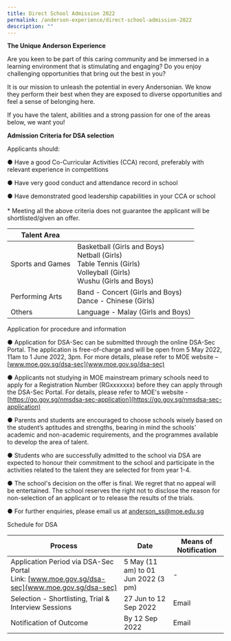 ```yaml
---
title: Direct School Admission 2022
permalink: /anderson-experience/direct-school-admission-2022
description: ""
---
```

**The Unique Anderson Experience**

Are you keen to be part of this caring community and be immersed in a learning environment that is stimulating and engaging? Do you enjoy challenging opportunities that bring out the best in you?

It is our mission to unleash the potential in every Andersonian. We know they perform their best when they are exposed to diverse opportunities and feel a sense of belonging here.


If you have the talent, abilities and a strong passion for one of the areas below, we want you!




**Admission Criteria for DSA selection**

Applicants should:

●       Have a good Co-Curricular Activities (CCA) record, preferably with relevant experience  in competitions

●       Have very good conduct and attendance record in school

●       Have demonstrated good leadership capabilities in your CCA or school
<br><br>* Meeting all the above criteria does not guarantee the applicant will be shortlisted/given an offer.



| Talent Area| |
| -------- | -------- | 
| Sports and Games |    Basketball (Girls and Boys)<br>Netball (Girls)<br>Table Tennis (Girls)<br>Volleyball (Girls)<br>Wushu (Girls and Boys) |
|Performing Arts| Band - Concert (Girls and Boys) <br>Dance - Chinese (Girls) |
|Others| Language - Malay (Girls and Boys) |

Application for procedure and information

●  Application for DSA-Sec can be submitted through the online DSA-Sec Portal. The application is free-of-charge and will be open from 5 May 2022, 11am to 1 June 2022, 3pm. For more details, please refer to MOE website – [www.moe.gov.sg/dsa-sec](www.moe.gov.sg/dsa-sec)

 

●    Applicants not studying in MOE mainstream primary schools need to apply for a Registration Number (RGxxxxxxx) before they can apply through the DSA-Sec Portal. For details, please refer to MOE's website - [https://go.gov.sg/nmsdsa-sec-application](https://go.gov.sg/nmsdsa-sec-application)

 

● Parents and students are encouraged to choose schools wisely based on the student’s aptitudes and strengths, bearing in mind the schools’ academic and non-academic requirements, and the programmes available to develop the area of talent.

●  Students who are successfully admitted to the school via DSA are expected to honour their commitment to the school and participate in the activities related to the talent they are selected for from year 1-4.
 

● The school's decision on the offer is final. We regret that no appeal will be entertained. The school reserves the right not to disclose the reason for non-selection of an applicant or to release the results of the trials.


●   For further enquiries, please email us at <a href="mailto:anderson_ss@moe.edu.sg">anderson_ss@moe.edu.sg</a>

Schedule for DSA

| Process | Date | Means of Notification|
| -------- | -------- | -------- |
|Application Period via DSA-Sec Portal<br>Link: [www.moe.gov.sg/dsa-sec](www.moe.gov.sg/dsa-sec)| 5 May (11 am) to 01 Jun 2022 (3 pm)| -|
|Selection - Shortlisting, Trial & Interview Sessions|27 Jun to 12 Sep 2022|Email
|Notification of Outcome|By 12 Sep 2022|Email